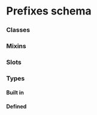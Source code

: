 
# Prefixes schema





### Classes


### Mixins


### Slots


### Types


#### Built in


#### Defined

